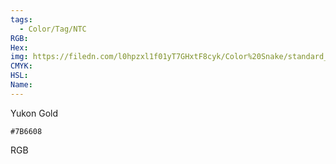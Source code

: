 ```yaml
---
tags:
  - Color/Tag/NTC
RGB:
Hex:
img: https://filedn.com/l0hpzxl1f01yT7GHxtF8cyk/Color%20Snake/standard_csv_to_svg/%23/7B6608.svg
CMYK:
HSL:
Name:
---
```

Yukon Gold
```palette
#7B6608
```
RGB
